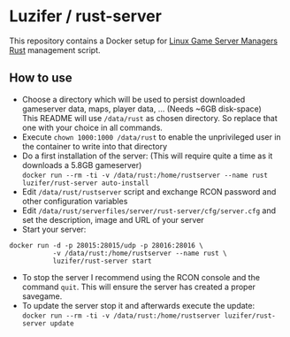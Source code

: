 # Luzifer / rust-server

This repository contains a Docker setup for [Linux Game Server Managers](https://gameservermanagers.com/) [Rust](http://playrust.com/) management script.

## How to use

- Choose a directory which will be used to persist downloaded gameserver data, maps, player data, ... (Needs ~6GB disk-space)  
  This README will use `/data/rust` as chosen directory. So replace that one with your choice in all commands.
- Execute `chown 1000:1000 /data/rust` to enable the unprivileged user in the container to write into that directory
- Do a first installation of the server: (This will require quite a time as it downloads a 5.8GB gameserver)  
  `docker run --rm -ti -v /data/rust:/home/rustserver --name rust luzifer/rust-server auto-install`
- Edit `/data/rust/rustserver` script and exchange RCON password and other configuration variables
- Edit `/data/rust/serverfiles/server/rust-server/cfg/server.cfg` and set the description, image and URL of your server
- Start your server:

```
docker run -d -p 28015:28015/udp -p 28016:28016 \
           -v /data/rust:/home/rustserver --name rust \
           luzifer/rust-server start
```

- To stop the server I recommend using the RCON console and the command `quit`. This will ensure the server has created a proper savegame.
- To update the server stop it and afterwards execute the update:  
  `docker run --rm -ti -v /data/rust:/home/rustserver luzifer/rust-server update`

